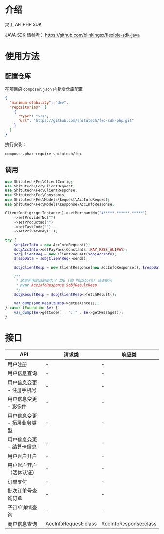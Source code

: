 # 介绍

灵工 API PHP SDK

JAVA SDK 请参考： https://github.com/blinkingso/flexible-sdk-java

# 使用方法

## 配置仓库

在项目的 ``composer.json`` 内新增仓库配置

```json
{
  "minimum-stability": "dev",
  "repositories": [
    {
      "type": "vcs",
      "url": "https://github.com/shitutech/fec-sdk-php.git"
    }
  ]
}
```

执行安装：

```shell
composer.phar require shitutech/fec
```

## 调用

```php
use Shitutech\Fec\ClientConfig;
use Shitutech\Fec\ClientRequest;
use Shitutech\Fec\ClientResponse;
use Shitutech\Fec\Constants;
use Shitutech\Fec\Models\Request\AccInfoRequest;
use Shitutech\Fec\Models\Response\AccInfoResponse;

ClientConfig::getInstance()->setMerchantNo("A*****-******-*****")
    ->setProviderNo("")
    ->setProductNo("")
    ->setTaskCode("")
    ->setPrivateKey('');
    
try {
    $objAccInfo = new AccInfoRequest();
    $objAccInfo->setPayPass(Constants::PAY_PASS_ALIPAY);
    $objClientReq = new ClientRequest($objAccInfo);
    $respData = $objClientReq->send();

    $objClientResp = new ClientResponse(new AccInfoResponse(), $respData);

    /**
     * 这里声明的目的是为了 IDE (如 PhpStorm) 语法提示
     * @var AccInfoResponse $objResultResp
     */
    $objResultResp = $objClientResp->fetchResult();

    var_dump($objResultResp->getBalance());
} catch (Exception $e) {
    var_dump($e->getCode() . "::" . $e->getMessage());
}

```

# 接口

| API             | 请求类                   | 响应类                    |
|-----------------|-----------------------|------------------------|
| 用户注册            | -                     | -                      |
| 用户信息查询          | -                     | -                      |
| 用户信息变更 - 注册手机号  | -                     | -                      |
| 用户信息变更 - 影像件    | -                     | -                      |
| 用户信息变更 - 拓展业务类型 | -                     | -                      |
| 用户信息变更 - 结算卡信息  | -                     | -                      |
| 用户账户开户          | -                     | -                      |
| 用户账户开户（活体认证）    | -                     | -                      |
| 订单支付            | -                     | -                      |
| 批次订单号查询订单       | -                     | -                      |
| 子订单详情查询         | -                     | -                      |
| 商户信息查询          | AccInfoRequest::class | AccInfoResponse::class |
